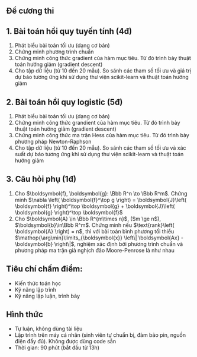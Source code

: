 ## Đề cương thi
## 1. Bài toán hồi quy tuyến tính (4đ)
<ol>
  <li>Phát biểu bài toán tối ưu (dạng cơ bản)</li>
  <li>Chứng minh phương trình chuẩn</li>
  <li>Chứng minh công thức gradient của hàm mục tiêu. Từ đó trình bày thuật toán hướng giảm (gradient descent)</li>
  <li>Cho tập dữ liệu (từ 10 đến 20 mẫu). So sánh các tham số tối ưu và giá trị dự báo tương ứng khi sử dụng thư viện scikit-learn và thuật toán hướng giảm</li>
</ol>

## 2. Bài toán hồi quy logistic (5đ)
<ol>
  <li>Phát biểu bài toán tối ưu (dạng cơ bản)</li>
  <li>Chứng minh công thức grandient của hàm mục tiêu. Từ đó trình bày thuật toán hướng giảm (gradient descent)</li>
  <li>Chứng minh công thức ma trận Hess của hàm mục tiêu. Từ đó trình bày phương pháp Newton-Raphson</li>
  <li>Cho tập dữ liệu (từ 10 đến 20 mẫu). So sánh các tham số tối ưu và xác suất dự báo tương ứng khi sử dụng thư viện scikit-learn và thuật toán hướng giảm</li>
</ol>

## 3. Câu hỏi phụ (1đ)
<ol>
  <li>Cho $\boldsymbol{f}, \boldsymbol{g}: \Bbb R^n \to \Bbb R^m$. Chứng minh $\nabla \left( \boldsymbol{f}^\top g \right) = \boldsymbol{J}\left( \boldsymbol{f} \right)^\top \boldsymbol{g} + \boldsymbol{J}\left( \boldsymbol{g} \right)^\top \boldsymbol{f}$</li>
  <li>Cho $\boldsymbol{A} \in \Bbb R^{m\times n}$, ($m \ge n$), $\boldsymbol{b}\in\Bbb R^m$. Chứng minh nếu $\text{rank}\left( \boldsymbol{A} \right) = n$, thì với bài toán bình phương tối thiểu $\mathop{\arg\min}\limits_{\boldsymbol{x}} \left\| \boldsymbol{Ax} - \boldsymbol{b} \right\|$, nghiệm xác định bởi phương trình chuẩn và phương pháp ma trận giả nghịch đảo Moore-Penrose là như nhau</li>
</ol>

## Tiêu chí chấm điểm:
* Kiến thức toán học
* Kỹ năng lập trình
* Kỹ năng lập luận, trình bày

## Hình thức
* Tự luận, không dùng tài liệu
* Lập trình trên máy cá nhân (sinh viên tự chuẩn bị, đảm bảo pin, nguồn điện đầy đủ). Không được dùng code sẵn
* Thời gian: 90 phút (bắt đầu từ 13h)